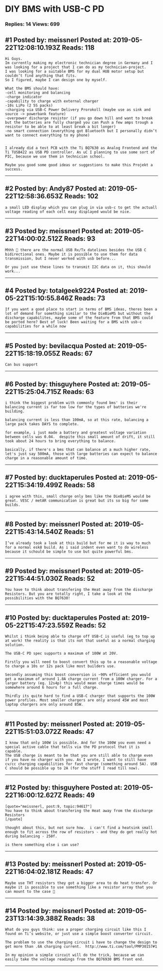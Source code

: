 # DIY BMS with USB-C PD

### Replies: 14 Views: 699

## \#1 Posted by: meissnerl Posted at: 2019-05-22T12:08:10.193Z Reads: 118

```
Hi Guys.
Im currently making my electronic technician degree in Germany and I was looking for a project that I can do as my technician-project.
I was looking for a suitable BMS for my dual HUB motor setup but couldn’t find anything that fits.
So I figured, maybe I can design one by myself.

What the BMS should have:
-cell monitoring and balancing
-charge indicator 
-capability to charge with external charger
-10s LiPo (2 5S packs)
-charging via USB-C Power Delivery Prorokoll (maybe use as sink and source -> powerbank feature)
-overpower discharge resistor (if you go down hill and want to break but the batteries are fully charged you can Push a few amps trough a resistor to be able to at least break a bit longer)
-no smart connection (everything got Bluetooth but I personally didn’t want to connect everything to my phone)


I already did a test PCB with the Ti BQ7630 as Analog Frontend and the Ti TUSB422 as USB PD controller. As uC I planning to use some sort of PIC, because we use them in technician school.

Maybe you good some good ideas or suggestions to make this Projekt a success.
```

---
## \#2 Posted by: Andy87 Posted at: 2019-05-22T12:58:36.653Z Reads: 102

```
a small LED display which you can plug in via usb-c to get the actuall voltage reading of each cell easy displayed would be nice.
```

---
## \#3 Posted by: meissnerl Posted at: 2019-05-22T14:00:02.512Z Reads: 93

```
Mhhh 🤔 there are the normal USB Rx/Tx datelines besides the USB C bidirectional ones. Maybe it is possible to use them for data transmission, but I never worked with usb before... 

Or you just use these lines to transmit I2C data on it, this should work...
```

---
## \#4 Posted by: totalgeek9224 Posted at: 2019-05-22T15:10:55.846Z Reads: 73

```
If you want a good place to start in terms of BMS ideas, theres been a lot of demand for something similar to the DieBieMS but without the discharge capabilites, maybe some of the feature from that BMS could be ported here? Best of luck! Been waiting for a BMS with usb-c capabilities for a while now
```

---
## \#5 Posted by: bevilacqua Posted at: 2019-05-22T15:18:19.055Z Reads: 67

```
Can bus support
```

---
## \#6 Posted by: thisguyhere Posted at: 2019-05-22T15:25:04.715Z Reads: 63

```
i think the biggest problem with commonly found bms' is their balancing current is far too low for the types of batteries we're building.

balancing current is less than 100mA, so at this rate, balancing a large pack takes DAYS to complete.

for example, i just made a battery and greatest voltage variation between cells was 0.04.  despite this small amount of drift, it still took about 24 hours to bring everything to balance.

basically, if there's a bms that can balance at a much higher rate, let's just say 500mA, those with large batteries can expect to balance charge in a reasonable amount of time.
```

---
## \#7 Posted by: ducktaperules Posted at: 2019-05-22T15:34:19.499Z Reads: 58

```
i agree with this, small charge only bms like the DieBieMS would be great. VESC / metAR communication is great but its so big for some builds.
```

---
## \#8 Posted by: meissnerl Posted at: 2019-05-22T15:43:14.540Z Reads: 51

```
I’ve already took a look at this build but for me it is way to much for a normal esk8 build. As i said indent even want to do wireless because it schould be simple to use but quite powerful bms.
```

---
## \#9 Posted by: meissnerl Posted at: 2019-05-22T15:44:51.030Z Reads: 52

```
You have to think about transfering the Heat away from the discharge Resistors. But you are totally right, I take a look at the possibilities with the BQ7630!
```

---
## \#10 Posted by: ducktaperules Posted at: 2019-05-22T15:47:23.559Z Reads: 52

```
Whilst i think being able to charge off USB-C is useful (eg to top up at work) the reality is that its not that useful as a normal charging solution.

The USB-C PD spec supports a maximum of 100W at 20V. 

Firstly you will need to boost convert this up to a reasonable voltage to charge a 10s or 12s pack like most builders use. 

Secondly assuming this boost conversion is ~90% efficient you would get a maximum of around 1.8A charge current from a 100W charger. For a larger battery (eg. 12s4p) this would mean charge times would be somewhere around 6 hours for a full charge.

Thirdly its quite hard to find a USB-C charger that supports the 100W  power profiles. Most smaller chargers are only around 45W and most laptop chargers are only around 85W.
```

---
## \#11 Posted by: meissnerl Posted at: 2019-05-22T15:51:03.072Z Reads: 47

```
I know that only 100W is possible. And for the 100W you even need a special active cable that tells via the PD protocol that it is capable.
The USB charge is meant to be that you are still able to charge even if you have no charger with you. As I wrote, I want to still have cv/cc charging capabilities for fast charge (something around 5A). USB C should be possible up to 2A (for the stuff I read till now).
```

---
## \#12 Posted by: thisguyhere Posted at: 2019-05-22T16:00:12.627Z Reads: 49

```
[quote="meissnerl, post:9, topic:94617"]
You have to think about transfering the Heat away from the discharge Resistors
[/quote]

thought about this, but not sure how.  i can't find a heatsink small enough to fit across the row of resistors - and they do get really hot during balancing - 250f.

is there something else i can use?
```

---
## \#13 Posted by: meissnerl Posted at: 2019-05-22T16:04:02.181Z Reads: 47

```
Maybe use THT resistors they got a bigger area to do heat transfer. Or maybe it is possible to use something like a resistor array that you can mount to the case 🤔
```

---
## \#14 Posted by: meissnerl Posted at: 2019-05-23T13:14:39.388Z Reads: 38

```
What do you guys think: use a proper charging circuit like this I found on Ti’s website, or just use a simple boost converter circuit.

The problem to use the charging circuit i have to change the design to get more than .6A charging current.  http://www.ti.com/tool/PMP30157#1

In my opinion a simple circuit will do the trick, because we can easily take the voltage readings from the BQ76930 BMS front end.
```

---
